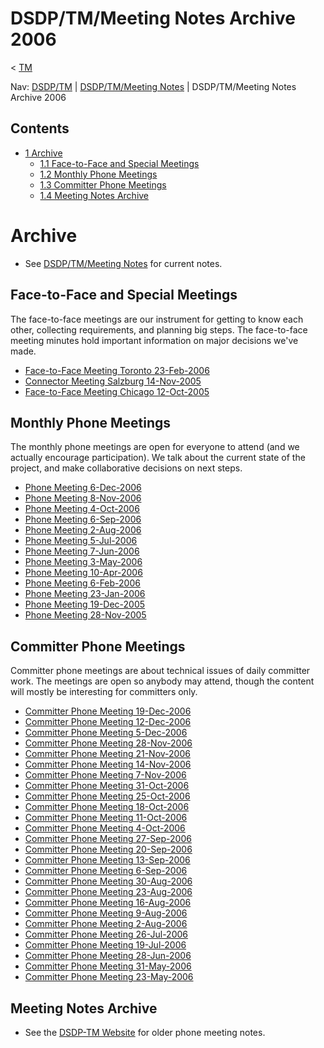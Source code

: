 

DSDP/TM/Meeting Notes Archive 2006
==================================

< [TM](./TM "DSDP/TM")

Nav: [DSDP/TM](./TM "DSDP/TM") | [DSDP/TM/Meeting Notes](./Meetings "DSDP/TM/Meeting Notes") | DSDP/TM/Meeting Notes Archive 2006

Contents
--------

*   [1 Archive](#Archive)
    *   [1.1 Face-to-Face and Special Meetings](#Face-to-Face-and-Special-Meetings)
    *   [1.2 Monthly Phone Meetings](#Monthly-Phone-Meetings)
    *   [1.3 Committer Phone Meetings](#Committer-Phone-Meetings)
    *   [1.4 Meeting Notes Archive](#Meeting-Notes-Archive)

Archive
=======

*   See [DSDP/TM/Meeting Notes](./Meetings "DSDP/TM/Meeting Notes") for current notes.

Face-to-Face and Special Meetings
---------------------------------

The face-to-face meetings are our instrument for getting to know each other, collecting requirements, and planning big steps. The face-to-face meeting minutes hold important information on major decisions we've made.

*   [Face-to-Face Meeting Toronto 23-Feb-2006](./Face-to-face_Toronto_23-Feb-2006 "DSDP/TM/Face-to-face Toronto 23-Feb-2006")
*   [Connector Meeting Salzburg 14-Nov-2005](./DSDP-TM_Connector_Meeting_Salzburg_2005x11x14 "DSDP-TM Connector Meeting Salzburg 2005x11x14")
*   [Face-to-Face Meeting Chicago 12-Oct-2005](https://www.eclipse.org/dsdp/tm/doc/index.php)

Monthly Phone Meetings
----------------------

The monthly phone meetings are open for everyone to attend (and we actually encourage participation). We talk about the current state of the project, and make collaborative decisions on next steps.

*   [Phone Meeting 6-Dec-2006](./Phone_Meeting_6-Dec-2006 "DSDP/TM/Phone Meeting 6-Dec-2006")
*   [Phone Meeting 8-Nov-2006](./Phone_Meeting_8-Nov-2006 "DSDP/TM/Phone Meeting 8-Nov-2006")
*   [Phone Meeting 4-Oct-2006](./Phone_Meeting_4-Oct-2006 "DSDP/TM/Phone Meeting 4-Oct-2006")
*   [Phone Meeting 6-Sep-2006](./Phone_Meeting_6-Sep-2006 "DSDP/TM/Phone Meeting 6-Sep-2006")
*   [Phone Meeting 2-Aug-2006](./Phone_Meeting_2-Aug-2006 "DSDP/TM/Phone Meeting 2-Aug-2006")
*   [Phone Meeting 5-Jul-2006](./Phone_Meeting_5-Jul-2006 "DSDP/TM/Phone Meeting 5-Jul-2006")
*   [Phone Meeting 7-Jun-2006](./Phone_Meeting_7-Jun-2006 "DSDP/TM/Phone Meeting 7-Jun-2006")
*   [Phone Meeting 3-May-2006](./Phone_Meeting_3-May-2006 "DSDP/TM/Phone Meeting 3-May-2006")
*   [Phone Meeting 10-Apr-2006](./Phone_Meeting_10-Apr-2006 "DSDP/TM/Phone Meeting 10-Apr-2006")
*   [Phone Meeting 6-Feb-2006](./DSDP-TM_Notes_2006x02x06 "DSDP-TM Notes 2006x02x06")
*   [Phone Meeting 23-Jan-2006](./DSDP-TM_Notes_2006x01x23 "DSDP-TM Notes 2006x01x23")
*   [Phone Meeting 19-Dec-2005](./DSDP_TM_Notes_2005x12x19 "DSDP TM Notes 2005x12x19")
*   [Phone Meeting 28-Nov-2005](./DSDP_TM_Notes_2005x11x28 "DSDP TM Notes 2005x11x28")

Committer Phone Meetings
------------------------

Committer phone meetings are about technical issues of daily committer work. The meetings are open so anybody may attend, though the content will mostly be interesting for committers only.

*   [Committer Phone Meeting 19-Dec-2006](./Committer_Phone_Meeting_19-Dec-2006 "DSDP/TM/Committer Phone Meeting 19-Dec-2006")
*   [Committer Phone Meeting 12-Dec-2006](./Committer_Phone_Meeting_12-Dec-2006 "DSDP/TM/Committer Phone Meeting 12-Dec-2006")
*   [Committer Phone Meeting 5-Dec-2006](./Committer_Phone_Meeting_5-Dec-2006 "DSDP/TM/Committer Phone Meeting 5-Dec-2006")
*   [Committer Phone Meeting 28-Nov-2006](./Committer_Phone_Meeting_28-Nov-2006 "DSDP/TM/Committer Phone Meeting 28-Nov-2006")
*   [Committer Phone Meeting 21-Nov-2006](./Committer_Phone_Meeting_21-Nov-2006 "DSDP/TM/Committer Phone Meeting 21-Nov-2006")
*   [Committer Phone Meeting 14-Nov-2006](./Committer_Phone_Meeting_14-Nov-2006 "DSDP/TM/Committer Phone Meeting 14-Nov-2006")
*   [Committer Phone Meeting 7-Nov-2006](./Committer_Phone_Meeting_7-Nov-2006 "DSDP/TM/Committer Phone Meeting 7-Nov-2006")
*   [Committer Phone Meeting 31-Oct-2006](./Committer_Phone_Meeting_31-Oct-2006 "DSDP/TM/Committer Phone Meeting 31-Oct-2006")
*   [Committer Phone Meeting 25-Oct-2006](./Committer_Phone_Meeting_25-Oct-2006 "DSDP/TM/Committer Phone Meeting 25-Oct-2006")
*   [Committer Phone Meeting 18-Oct-2006](./Committer_Phone_Meeting_18-Oct-2006 "DSDP/TM/Committer Phone Meeting 18-Oct-2006")
*   [Committer Phone Meeting 11-Oct-2006](./Committer_Phone_Meeting_11-Oct-2006 "DSDP/TM/Committer Phone Meeting 11-Oct-2006")
*   [Committer Phone Meeting 4-Oct-2006](./Committer_Phone_Meeting_4-Oct-2006 "DSDP/TM/Committer Phone Meeting 4-Oct-2006")
*   [Committer Phone Meeting 27-Sep-2006](./Committer_Phone_Meeting_27-Sep-2006 "DSDP/TM/Committer Phone Meeting 27-Sep-2006")
*   [Committer Phone Meeting 20-Sep-2006](./Committer_Phone_Meeting_20-Sep-2006 "DSDP/TM/Committer Phone Meeting 20-Sep-2006")
*   [Committer Phone Meeting 13-Sep-2006](./Committer_Phone_Meeting_13-Sep-2006 "DSDP/TM/Committer Phone Meeting 13-Sep-2006")
*   [Committer Phone Meeting 6-Sep-2006](./Committer_Phone_Meeting_6-Sep-2006 "DSDP/TM/Committer Phone Meeting 6-Sep-2006")
*   [Committer Phone Meeting 30-Aug-2006](./Committer_Phone_Meeting_30-Aug-2006 "DSDP/TM/Committer Phone Meeting 30-Aug-2006")
*   [Committer Phone Meeting 23-Aug-2006](./Committer_Phone_Meeting_23-Aug-2006 "DSDP/TM/Committer Phone Meeting 23-Aug-2006")
*   [Committer Phone Meeting 16-Aug-2006](./Committer_Phone_Meeting_16-Aug-2006 "DSDP/TM/Committer Phone Meeting 16-Aug-2006")
*   [Committer Phone Meeting 9-Aug-2006](./Committer_Phone_Meeting_9-Aug-2006 "DSDP/TM/Committer Phone Meeting 9-Aug-2006")
*   [Committer Phone Meeting 2-Aug-2006](./Committer_Phone_Meeting_2-Aug-2006 "DSDP/TM/Committer Phone Meeting 2-Aug-2006")
*   [Committer Phone Meeting 26-Jul-2006](./Committer_Phone_Meeting_26-Jul-2006 "DSDP/TM/Committer Phone Meeting 26-Jul-2006")
*   [Committer Phone Meeting 19-Jul-2006](./Committer_Phone_Meeting_19-Jul-2006 "DSDP/TM/Committer Phone Meeting 19-Jul-2006")
*   [Committer Phone Meeting 28-Jun-2006](./Committer_Phone_Meeting_28-Jun-2006 "DSDP/TM/Committer Phone Meeting 28-Jun-2006")
*   [Committer Phone Meeting 31-May-2006](./Committer_Phone_Meeting_31-May-2006 "DSDP/TM/Committer Phone Meeting 31-May-2006")
*   [Committer Phone Meeting 23-May-2006](./Committer_Phone_Meeting_23-May-2006 "DSDP/TM/Committer Phone Meeting 23-May-2006")

Meeting Notes Archive
---------------------

*   See the [DSDP-TM Website](https://www.eclipse.org/dsdp/tm/doc/) for older phone meeting notes.

